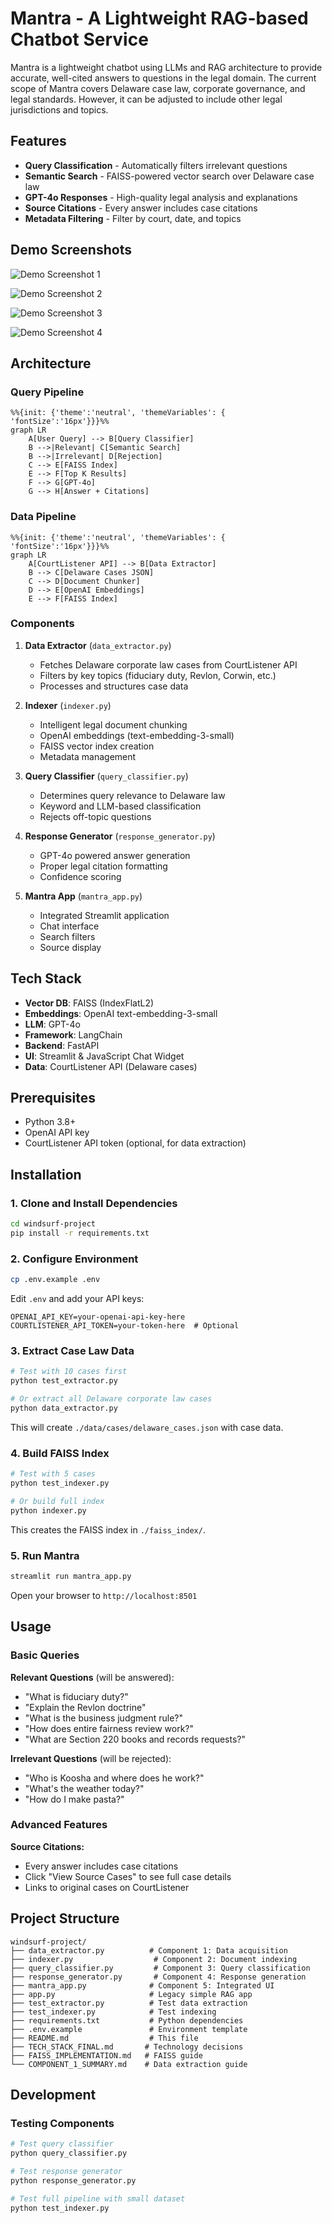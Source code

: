 # Mantra - A Lightweight RAG-based Chatbot Service

Mantra is a lightweight chatbot using LLMs and RAG architecture to provide accurate, well-cited answers to questions in the legal domain. The current scope of Mantra covers Delaware case law, corporate governance, and legal standards. However, it can be adjusted to include other legal jurisdictions and topics. 

## Features

- **Query Classification** - Automatically filters irrelevant questions
- **Semantic Search** - FAISS-powered vector search over Delaware case law
- **GPT-4o Responses** - High-quality legal analysis and explanations
- **Source Citations** - Every answer includes case citations
- **Metadata Filtering** - Filter by court, date, and topics


## Demo Screenshots

![Demo Screenshot 1](static/img/img_1.png)

![Demo Screenshot 2](static/img/img_2.png)

![Demo Screenshot 3](static/img/img_3.png)

![Demo Screenshot 4](static/img/img_4.png)


## Architecture

### Query Pipeline
```mermaid
%%{init: {'theme':'neutral', 'themeVariables': { 'fontSize':'16px'}}}%%
graph LR
    A[User Query] --> B[Query Classifier]
    B -->|Relevant| C[Semantic Search]
    B -->|Irrelevant| D[Rejection]
    C --> E[FAISS Index]
    E --> F[Top K Results]
    F --> G[GPT-4o]
    G --> H[Answer + Citations]
```

### Data Pipeline
```mermaid
%%{init: {'theme':'neutral', 'themeVariables': { 'fontSize':'16px'}}}%%
graph LR
    A[CourtListener API] --> B[Data Extractor]
    B --> C[Delaware Cases JSON]
    C --> D[Document Chunker]
    D --> E[OpenAI Embeddings]
    E --> F[FAISS Index]
```

### Components

1. **Data Extractor** (`data_extractor.py`)
   - Fetches Delaware corporate law cases from CourtListener API
   - Filters by key topics (fiduciary duty, Revlon, Corwin, etc.)
   - Processes and structures case data

2. **Indexer** (`indexer.py`)
   - Intelligent legal document chunking
   - OpenAI embeddings (text-embedding-3-small)
   - FAISS vector index creation
   - Metadata management

3. **Query Classifier** (`query_classifier.py`)
   - Determines query relevance to Delaware law
   - Keyword and LLM-based classification
   - Rejects off-topic questions

4. **Response Generator** (`response_generator.py`)
   - GPT-4o powered answer generation
   - Proper legal citation formatting
   - Confidence scoring

5. **Mantra App** (`mantra_app.py`)
   - Integrated Streamlit application
   - Chat interface
   - Search filters
   - Source display

## Tech Stack

- **Vector DB**: FAISS (IndexFlatL2)
- **Embeddings**: OpenAI text-embedding-3-small
- **LLM**: GPT-4o
- **Framework**: LangChain
- **Backend**: FastAPI
- **UI**: Streamlit & JavaScript Chat Widget
- **Data**: CourtListener API (Delaware cases)

## Prerequisites

- Python 3.8+
- OpenAI API key
- CourtListener API token (optional, for data extraction)

## Installation

### 1. Clone and Install Dependencies

```bash
cd windsurf-project
pip install -r requirements.txt
```

### 2. Configure Environment

```bash
cp .env.example .env
```

Edit `.env` and add your API keys:
```
OPENAI_API_KEY=your-openai-api-key-here
COURTLISTENER_API_TOKEN=your-token-here  # Optional
```

### 3. Extract Case Law Data

```bash
# Test with 10 cases first
python test_extractor.py

# Or extract all Delaware corporate law cases
python data_extractor.py
```

This will create `./data/cases/delaware_cases.json` with case data.

### 4. Build FAISS Index

```bash
# Test with 5 cases
python test_indexer.py

# Or build full index
python indexer.py
```

This creates the FAISS index in `./faiss_index/`.

### 5. Run Mantra

```bash
streamlit run mantra_app.py
```

Open your browser to `http://localhost:8501`

## Usage

### Basic Queries

**Relevant Questions** (will be answered):
- "What is fiduciary duty?"
- "Explain the Revlon doctrine"
- "What is the business judgment rule?"
- "How does entire fairness review work?"
- "What are Section 220 books and records requests?"

**Irrelevant Questions** (will be rejected):
- "Who is Koosha and where does he work?"
- "What's the weather today?"
- "How do I make pasta?"

### Advanced Features

**Source Citations:**
- Every answer includes case citations
- Click "View Source Cases" to see full case details
- Links to original cases on CourtListener

## Project Structure

```
windsurf-project/
├── data_extractor.py          # Component 1: Data acquisition
├── indexer.py                  # Component 2: Document indexing
├── query_classifier.py         # Component 3: Query classification
├── response_generator.py       # Component 4: Response generation
├── mantra_app.py              # Component 5: Integrated UI
├── app.py                     # Legacy simple RAG app
├── test_extractor.py          # Test data extraction
├── test_indexer.py            # Test indexing
├── requirements.txt           # Python dependencies
├── .env.example               # Environment template
├── README.md                  # This file
├── TECH_STACK_FINAL.md       # Technology decisions
├── FAISS_IMPLEMENTATION.md   # FAISS guide
└── COMPONENT_1_SUMMARY.md    # Data extraction guide
```


## Development

### Testing Components

```bash
# Test query classifier
python query_classifier.py

# Test response generator
python response_generator.py

# Test full pipeline with small dataset
python test_indexer.py
```

